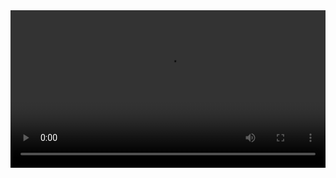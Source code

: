 <video width="100%" controls>
  <source src="https://github.com/Tempo-Organization/Unreal-Modding-Guides/raw/main/assets/videos/free_camera.mp4" type="video/mp4">
</video>